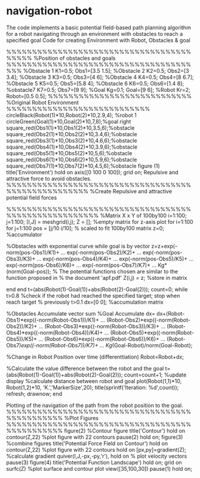 # navigation-robot
The code implements a basic potential field-based path planning algorithm for a robot navigating through an environment with obstacles to reach a specified goal
Code for creating Environment with Robot, Obstacles & goal 

%%%%%%%%%%%%%%%%%%%%%%%%%%%%%%%%%%%%%%%%%
%Position of obstacles and goals 
%%%%%%%%%%%%%%%%%%%%%%%%%%%%%%%%%%%%%%%
%Obstacle 1
K1=0.5; 
Obs1=[3.5 1.5]; 
%Obstacle 2
K2=0.5; 
Obs2=[3 3.4]; 
%Obstacle 3
K3=0.5; 
Obs3=[4 6]; 
%Obstacle 4
K4=0.5; 
Obs4=[8 6.7]; 
%Obstacle 5
K5=0.5; 
Obs5=[5.8 4]; 
%Obstacle 6
K6=0.5; 
Obs6=[1.4 8]; 
%obstacle7
K7=0.5; 
Obs7=[9 9]; 
%Goal
Kg=0.1; 
Goal=[9 6]; 
%Robot
Kr=2; 
Robot=[0.5 0.5]; 
%%%%%%%%%%%%%%%%%%%%%%%%%%%%
%Original Robot Environment
%%%%%%%%%%%%%%%%%%%%%%%%%%%%
circleBlack(Robot(1)*10,Robot(2)*10,2.9,4); %robot 1
circleGreen(Goal(1)*10,Goal(2)*10,7,8);%goal right
square_red(Obs1(1)*10,Obs1(2)*10,3.5,6);%obstacle
square_red(Obs2(1)*10,Obs2(2)*10,3.4,6);%obstacle
square_red(Obs3(1)*10,Obs3(2)*10,4.6,6);%obstacle
square_red(Obs4(1)*10,Obs4(2)*10,3.9,6);%obstacle
square_red(Obs5(1)*10,Obs5(2)*10,5,6);%obstacle
square_red(Obs6(1)*10,Obs6(2)*10,5.9,6);%obstacle
square_red(Obs7(1)*10,Obs7(2)*10,4.5,6);%obstacle
figure (1) 
title('Environment') 
hold on
axis([0 100 0 100]); 
grid on; 
Repulsive and attractive force to avoid obstacles. 
%%%%%%%%%%%%%%%%%%%%%%%%%%%%%%%%%%%%%%%%%%%%%%%%%%%%
%Create Repulsive and attractive potential field forces

%%%%%%%%%%%%%%%%%%%%%%%%%%%%%%%%%%%%%%%%%%%%%%%%%%%%%%
%Matrix X x Y of 100by100
i=1:100; 
j=1:100; 
[I,J] = meshgrid(i,j); 
Z = []; %empty matrix for z-axis plot
for i=1:100 
 for j=1:100 
 pos = [j/10 i/10]; % scaled to fit 100by100 matrix
 z=0; %accumulator
 
 %Obstacles with exponential curve while goal is by vector 
 z=z+exp(-norm(pos-Obs1)/K1)+ ...
 exp(-norm(pos-Obs2)/K2)+ ...
 exp(-norm(pos-Obs3)/K3)+ ...
 exp(-norm(pos-Obs4)/K4)+ ...
 exp(-norm(pos-Obs5)/K5)+ ...
 exp(-norm(pos-Obs6)/K6)+ ...
 exp(-norm(pos-Obs7)/K7)+ ...
 Kg*(norm(Goal-pos)); 
 % The potential functions chosen are similar to the function proposed in
 % the document 'apf.pdf'
 Z(i,j) = z; %store in matrix
 
 end
end
 t=(abs(Robot(1)-Goal(1))+abs(Robot(2)-Goal(2))); 
count=0; 
while t>0.8 %check if the robot had reached the specified target; stop when reach 
target
 % previously t>0.1
 dx=[0 0]; %accumulation matrix
 
 %Obstacles Accumulate vector sum %Goal Accumulate
 dx= dx+(Robot-Obs1)*exp((-norm(Robot-Obs1))/K1)+ ...
 (Robot-Obs2)*exp((-norm(Robot-Obs2))/K2)+ ...
 (Robot-Obs3)*exp((-norm(Robot-Obs3))/K3)+ ...
 (Robot-Obs4)*exp((-norm(Robot-Obs4))/K4)+ ...
 (Robot-Obs5)*exp((-norm(Robot-Obs5))/K5)+ ...
 (Robot-Obs6)*exp((-norm(Robot-Obs6))/K6)+ ...
 (Robot-Obs7)*exp((-norm(Robot-Obs7))/K7)+ ...
 Kg*(Goal-Robot)/norm(Goal-Robot); 
 
 %Change in Robot Position over time (differenttiation)
 Robot=Robot+dx; 
 
 %Calculate the value difference between the robot and the goal 
 t=(abs(Robot(1)-Goal(1))+abs(Robot(2)-Goal(2))); 
 count=count+1; 
 %update display 
 %calculate distance between robot and goal
 plot(Robot(1,1)*10, Robot(1,2)*10, 'K.','MarkerSize',20); 
 title(sprintf('Iteration: %d',count)); 
 refresh; 
 drawnow; 
end 


Plotting of the navigation of the path from the robot position to the goal. 
%%%%%%%%%%%%%%%%%%%%%%%%%%%%%%%%%%%%%%%%%%%%%%%
%Plot Figures
%%%%%%%%%%%%%%%%%%%%%%%%%%%%%%%%%%%%%%%%%%%%%%%
figure(2) %Contour figure
title('Contour') 
hold on
contour(Z,22) %plot figure with 22 contours 
pause(2) 
hold on; 
figure(3) %combine figures
title('Potential Force Field on Contour') 
hold on
contour(Z,22) %plot figure with 22 contours 
hold on
[px,py]=gradient(Z); %calculate gradient 
quiver(I,J,-px,-py,'r'), hold on % plot velocity vectors
pause(3) 
figure(4) 
title('Potential Function Landscape') 
hold on; grid on
surfc(Z) %plot surface and contour plot
view([35,100,30]) 
pause(1) 
hold on;

